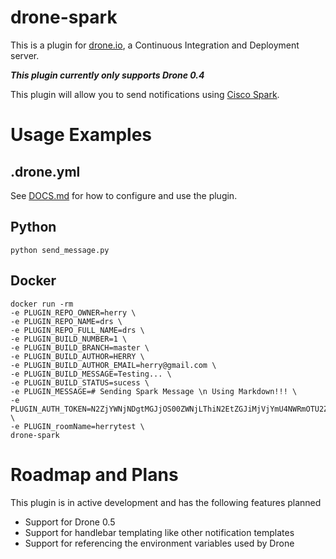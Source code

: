 # drone-spark

This is a plugin for [drone.io](http://drone.io), a Continuous Integration and Deployment server.

***This plugin currently only supports Drone 0.4***

This plugin will allow you to send notifications using [Cisco Spark](http://ciscospark.com).

# Usage Examples

## .drone.yml

See [DOCS.md](DOCS.md) for how to configure and use the plugin.

## Python

```
python send_message.py
```

## Docker

```
docker run -rm  
-e PLUGIN_REPO_OWNER=herry \
-e PLUGIN_REPO_NAME=drs \
-e PLUGIN_REPO_FULL_NAME=drs \
-e PLUGIN_BUILD_NUMBER=1 \
-e PLUGIN_BUILD_BRANCH=master \
-e PLUGIN_BUILD_AUTHOR=HERRY \
-e PLUGIN_BUILD_AUTHOR_EMAIL=herry@gmail.com \
-e PLUGIN_BUILD_MESSAGE=Testing... \
-e PLUGIN_BUILD_STATUS=sucess \
-e PLUGIN_MESSAGE=# Sending Spark Message \n Using Markdown!!! \
-e PLUGIN_AUTH_TOKEN=N2ZjYWNjNDgtMGJjOS00ZWNjLThiN2EtZGJiMjVjYmU4NWRmOTU2ZWNiY2ItYjRk \
-e PLUGIN_roomName=herrytest \
drone-spark

```

# Roadmap and Plans

This plugin is in active development and has the following features planned

* Support for Drone 0.5
* Support for handlebar templating like other notification templates
* Support for referencing the environment variables used by Drone